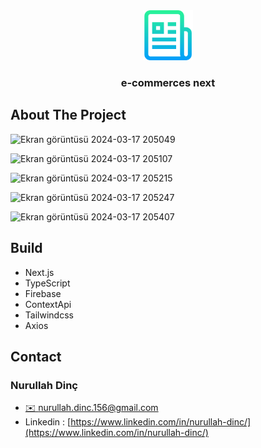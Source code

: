 


<div align="center">
  <a href="https://github.com/github_username/repo_name">
    <img src="https://raw.githubusercontent.com/enesdmc0/react-country-info/main/images/logo.png" alt="Logo" width="80" height="80">
  </a>
<h3 align="center">e-commerces next</h3>
</div>



## About The Project
 
 

![Ekran görüntüsü 2024-03-17 205049](https://github.com/NurullahDnc/e-commerces-next.js/assets/150585098/f72dcac5-8fe9-4c03-b043-523def66ca18)
   
![Ekran görüntüsü 2024-03-17 205107](https://github.com/NurullahDnc/e-commerces-next.js/assets/150585098/2810a5d6-ab1d-431b-b5bc-edb4da2b82a0)
 
![Ekran görüntüsü 2024-03-17 205215](https://github.com/NurullahDnc/e-commerces-next.js/assets/150585098/45adb549-ca55-428c-b10e-98f3b0fa84eb)
  
![Ekran görüntüsü 2024-03-17 205247](https://github.com/NurullahDnc/e-commerces-next.js/assets/150585098/526e3338-aa4b-4ad2-8b9a-a6d808d6f0ce)
  
![Ekran görüntüsü 2024-03-17 205407](https://github.com/NurullahDnc/e-commerces-next.js/assets/150585098/0cd4b4a6-ea0c-41eb-95bb-db6acf91a61a)



  ## Build
  - Next.js
  - TypeScript
  - Firebase
  - ContextApi  
  - Tailwindcss
  - Axios
  


  ## Contact

  ### Nurullah Dinç

  - [ ✉️ nurullah.dinc.156@gmail.com]()
  - Linkedin : [https://www.linkedin.com/in/nurullah-dinc/](https://www.linkedin.com/in/nurullah-dinc/)
